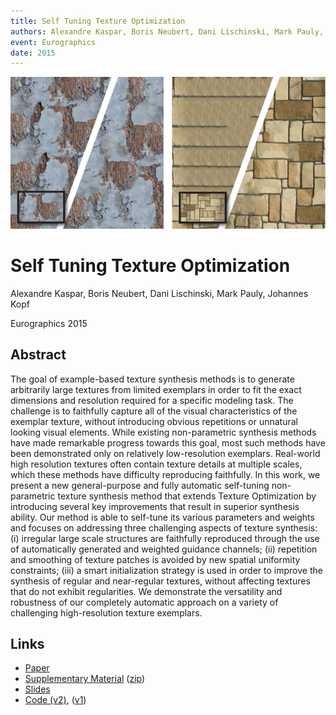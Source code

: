 ```yaml
---
title: Self Tuning Texture Optimization
authors: Alexandre Kaspar, Boris Neubert, Dani Lischinski, Mark Pauly, Johannes Kopf
event: Eurographics
date: 2015
---
```


![](highlight.png)

# Self Tuning Texture Optimization
Alexandre Kaspar, Boris Neubert, Dani Lischinski, Mark Pauly, Johannes Kopf

Eurographics 2015

## Abstract

The goal of example-based texture synthesis methods is to generate arbitrarily large textures
from limited exemplars in order to fit the exact dimensions and resolution required
for a specific modeling task. The challenge is to faithfully capture all of the visual
characteristics of the exemplar texture, without introducing obvious repetitions or
unnatural looking visual elements. While existing non-parametric synthesis methods
have made remarkable progress towards this goal, most such methods have been demonstrated
only on relatively low-resolution exemplars. Real-world high resolution textures often contain
texture details at multiple scales, which these methods have difficulty reproducing faithfully.
In this work, we present a new general-purpose and fully automatic self-tuning non-parametric
texture synthesis method that extends Texture Optimization by introducing several key
improvements that result in superior synthesis ability. Our method is able to self-tune
its various parameters and weights and focuses on addressing three challenging aspects
of texture synthesis:
(i) irregular large scale structures are faithfully reproduced through the use of automatically
generated and weighted guidance channels;
(ii) repetition and smoothing of texture patches is avoided by new spatial uniformity constraints;
(iii) a smart initialization strategy is used in order to improve the synthesis of regular
and near-regular textures, without affecting textures that do not exhibit regularities.
We demonstrate the versatility and robustness of our completely automatic approach on a variety
of challenging high-resolution texture exemplars.

## Links
* [Paper](paper.pdf)
* [Supplementary Material](supplementary/index.html) ([zip](supplementary.zip))
* [Slides](slides.pptx)
* [Code (v2)](code-v2.zip), ([v1](code-v1.zip))
